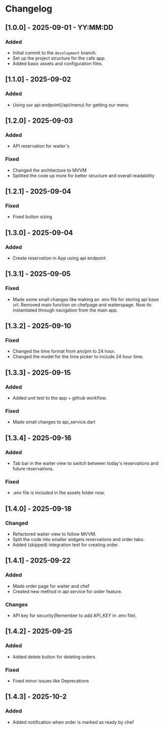 # Changelog

## [1.0.0] - 2025-09-01 - YY:MM:DD
### Added
- Initial commit to the `development` branch.
- Set up the project structure for the cafe app.
- Added basic assets and configuration files.

## [1.1.0] - 2025-09-02
### Added
- Using our api endpoint(/api/menu) for getting our menu

## [1.2.0] - 2025-09-03
### Added
- API reservation for waiter's

### Fixed
- Changed the architecture to MVVM
- Splitted the code up more for better structure and overall readability

## [1.2.1] - 2025-09-04

### Fixed
- Fixed button sizing

## [1.3.0] - 2025-09-04

### Added
- Create reservation in App using api endpoint

## [1.3.1] - 2025-09-05

### Fixed
- Made some small changes like making an .env file for storing api base url. Removed main function on chefpage and waiterspage. Now its instantiated through navigation from the main app.

## [1.3.2] - 2025-09-10

### Fixed
- Changed the time format from am/pm to 24 hour.
- Changed the model for the time picker to include 24 hour time.

## [1.3.3] - 2025-09-15

### Added
- Added unit test to the app + github workflow.

### Fixed
- Made small changes to api_service.dart

## [1.3.4] - 2025-09-16

### Added
- Tab bar in the waiter view to switch between today's reservations and future reservations.

### Fixed
- .env file is included in the assets folder now.

## [1.4.0] - 2025-09-18

### Changed
- Refactored waiter view to follow MVVM.
- Split the code into smaller widgets reservations and order tabs.
- Added (skipped) integration test for creating order.

## [1.4.1] - 2025-09-22

### Added
- Made order page for waiter and chef
- Created new method in api service for order feature.

### Changes
- API key for security(Remember to add API_KEY in .env file).

## [1.4.2] - 2025-09-25

### Added
- Added delete button for deleting orders

### Fixed
- Fixed minor issues like Deprecations

## [1.4.3] - 2025-10-2

### Added
- Added notification when order is marked as ready by chef